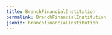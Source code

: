 ```yaml
---
title: BranchFinancialInstitution
permalink: BranchFinancialInstitution
jsonid: branchfinancialinstitution
---
```

